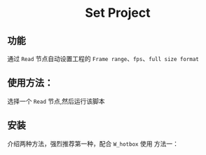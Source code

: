 <h1 align='center'>
  Set Project
</h1>

## 功能
通过 `Read` 节点自动设置工程的 `Frame range`、`fps`、`full size format`

## 使用方法：
选择一个 `Read` 节点,然后运行该脚本

## 安装
介绍两种方法，强烈推荐第一种，配合 `W_hotbox` 使用
方法一：
